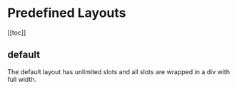 # Predefined Layouts

[[toc]]

## default

The default layout has unlimited slots and all slots are wrapped in a div with full width.

<LayoutDefault>
	<InputToggle slot="input-1"/>
	<InputTriSwitch slot="input-2"/>
	<InputToggle slot="input-3"/>
</LayoutDefault>